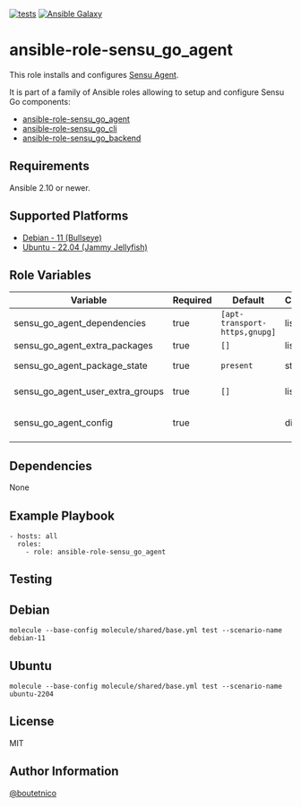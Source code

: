 [![tests](https://github.com/boutetnico/ansible-role-sensu_go_agent/workflows/Test%20ansible%20role/badge.svg)](https://github.com/boutetnico/ansible-role-sensu_go_agent/actions?query=workflow%3A%22Test+ansible+role%22)
[![Ansible Galaxy](https://img.shields.io/badge/galaxy-boutetnico.sensu_go_agent-blue.svg)](https://galaxy.ansible.com/boutetnico/sensu_go_agent)

ansible-role-sensu_go_agent
===========================

This role installs and configures [Sensu Agent](https://docs.sensu.io/sensu-go/latest/reference/agent/).

It is part of a family of Ansible roles allowing to setup and configure Sensu Go components:

- [ansible-role-sensu_go_agent](https://github.com/boutetnico/ansible-role-sensu_go_agent)
- [ansible-role-sensu_go_cli](https://github.com/boutetnico/ansible-role-sensu_go_cli)
- [ansible-role-sensu_go_backend](https://github.com/boutetnico/ansible-role-sensu_go_backend)

Requirements
------------

Ansible 2.10 or newer.

Supported Platforms
-------------------

- [Debian - 11 (Bullseye)](https://wiki.debian.org/DebianBullseye)
- [Ubuntu - 22.04 (Jammy Jellyfish)](http://releases.ubuntu.com/22.04/)

Role Variables
--------------

| Variable                         | Required | Default                       | Choices   | Comments                                       |
|----------------------------------|----------|-------------------------------|-----------|------------------------------------------------|
| sensu_go_agent_dependencies      | true     | `[apt-transport-https,gnupg]` | list      |                                                |
| sensu_go_agent_extra_packages    | true     | `[]`                          | list      |                                                |
| sensu_go_agent_package_state     | true     | `present`                     | string    | Use  `latest` to upgrade.                      |
| sensu_go_agent_user_extra_groups | true     | `[]`                          | list      | Agent's user secondary groups.                 |
| sensu_go_agent_config            | true     |                               | dict      | Configuration object, see `defaults/main.yml`. |

Dependencies
------------

None

Example Playbook
----------------

    - hosts: all
      roles:
        - role: ansible-role-sensu_go_agent

Testing
-------

## Debian

    molecule --base-config molecule/shared/base.yml test --scenario-name debian-11

## Ubuntu

    molecule --base-config molecule/shared/base.yml test --scenario-name ubuntu-2204

License
-------

MIT

Author Information
------------------

[@boutetnico](https://github.com/boutetnico)
